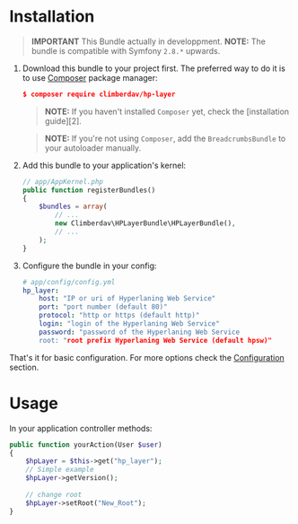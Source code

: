 Installation
============
> **IMPORTANT** This Bundle actually in developpment.
> **NOTE:** The bundle is compatible with Symfony `2.8.*` upwards.

1. Download this bundle to your project first. The preferred way to do it is
    to use [Composer](https://getcomposer.org/) package manager:
    
    ``` json
    $ composer require climberdav/hp-layer
    ```
    
    > **NOTE:** If you haven't installed `Composer` yet, check the [installation guide][2].

    > **NOTE:** If you're not using `Composer`, add the `BreadcrumbsBundle` to your autoloader manually.

2. Add this bundle to your application's kernel:
    
    ``` php
    // app/AppKernel.php
    public function registerBundles()
    {
        $bundles = array(
            // ...
            new Climberdav\HPLayerBundle\HPLayerBundle(),
            // ...
        );
    }
    ```

3. Configure the bundle in your config:
    
    ``` yaml
    # app/config/config.yml
    hp_layer:
        host: "IP or uri of Hyperlaning Web Service"
        port: "port number (default 80)"
        protocol: "http or https (default http)"
        login: "login of the Hyperlaning Web Service"
        password: "password of the Hyperlaning Web Service
        root: "root prefix Hyperlaning Web Service (default hpsw)"
    ```
    
    
That's  it for basic configuration. For more options check the [Configuration](#configuration) section.

Usage
=====

In your application controller methods:

``` php
public function yourAction(User $user)
{
    $hpLayer = $this->get("hp_layer");
    // Simple example
    $hpLayer->getVersion();
    
    // change root
    $hpLayer->setRoot("New_Root");
}